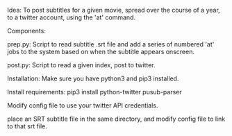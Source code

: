 Idea: To post subtitles for a given movie, spread over the course of a year, to a twitter account, using the 'at' command. 

Components: 

prep.py: Script to read subtitle .srt file and add a series of numbered 'at' jobs to the system based on when the subtitle appears onscreen. 

post.py: Script to read a given index, post to twitter. 

Installation:
Make sure you have python3 and pip3 installed. 

Install requirements:
pip3 install python-twitter pusub-parser

Modify config file to use your twitter API credentials.

place an SRT subtitle file in the same directory, and modify config file to link to that srt file. 
